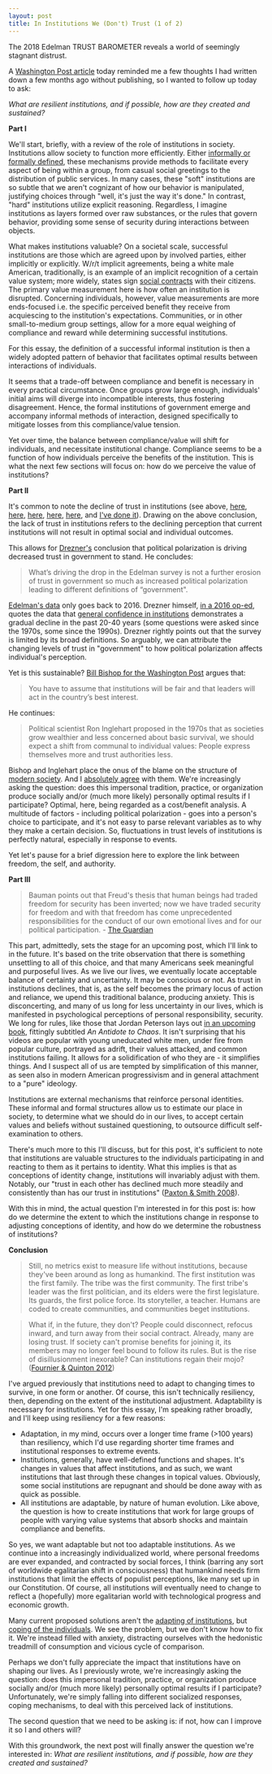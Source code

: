 ```yaml
---
layout: post
title: In Institutions We (Don't) Trust (1 of 2)
---
```

The 2018 Edelman TRUST BAROMETER reveals a world of seemingly stagnant distrust. <!--excerpt-->

A [Washington Post article](https://www.washingtonpost.com/news/posteverything/wp/2018/01/23/edelman-surveyed-americans-about-trust-the-findings-are-disturbing/?hpid=hp_hp-cards_hp-posteverything%3Ahomepage%2Fcard) today reminded me a few thoughts I had written down a few months ago without publishing, so I wanted to follow up today to ask: 

*What are resilient institutions, and if possible, how are they created and sustained?*

**Part I**

We'll start, briefly, with a review of the role of institutions in society. Institutions allow society to function more efficiently. Either [informally or formally defined](https://en.wikipedia.org/wiki/Institution), these mechanisms provide methods to facilitate every aspect of being within a group, from casual social greetings to the distribution of public services. In many cases, these "soft" institutions are so subtle that we aren't cognizant of how our behavior is manipulated, justifying choices through "well, it's just the way it's done." In contrast, "hard" institutions utilize explicit reasoning. Regardless, I imagine institutions as layers formed over raw substances, or the rules that govern behavior, providing some sense of security during interactions between objects. 

What makes institutions valuable? On a societal scale, successful institutions are those which are agreed upon by involved parties, either implicitly or explicitly. W/r/t implicit agreements, being a white male American, traditionally, is an example of an implicit recognition of a certain value system; more widely, states sign [social contracts](http://www.iep.utm.edu/soc-cont/) with their citizens. The primary value measurement here is how often an institution is disrupted. Concerning individuals, however, value measurements are more ends-focused i.e. the specific perceived benefit they receive from acquiescing to the institution's expectations. Communities, or in other small-to-medium group settings, allow for a more equal weighing of compliance and reward while determining successful institutions. 

For this essay, the definition of a successful informal institution is then a widely adopted pattern of behavior that facilitates optimal results between interactions of individuals. 

It seems that a trade-off between compliance and benefit is necessary in every practical circumstance. Once groups grow large enough, individuals' initial aims will diverge into incompatible interests, thus fostering disagreement. Hence, the formal institutions of government emerge and accompany informal methods of interaction, designed specifically to mitigate losses from this compliance/value tension. 

Yet over time, the balance between compliance/value will shift for individuals, and necessitate institutional change. Compliance seems to be a function of how individuals perceive the benefits of the institution. This is what the next few sections will focus on: how do we perceive the value of institutions?

**Part II**

It's common to note the decline of trust in institutions (see above, [here](https://www.theatlantic.com/politics/archive/2012/04/how-americans-lost-trust-in-our-greatest-institutions/256163/), [here](https://journalistsresource.org/studies/politics/ads-public-opinion/trust-others-institutions-declining-america-data-underlying-cultural-shifts), [here](https://www.washingtonpost.com/posteverything/wp/2017/03/03/americans-have-lost-faith-in-institutions-thats-not-because-of-trump-or-fake-news/), [here](https://www.forbes.com/sites/work-in-progress/2013/02/12/the-decline-of-trust-and-what-we-can-do-about-it/#3ae9d7002873), [here](https://greatergood.berkeley.edu/article/item/americas_trust_fall), and [I've done it](www.grassrootsphilosophy.org/_posts/2017-11-30-Adapting-to-Decay.md/)). Drawing on the above conclusion, the lack of trust in institutions refers to the declining perception that current institutions will not result in optimal social and individual outcomes. 

This allows for [Drezner's](https://www.washingtonpost.com/news/posteverything/wp/2018/01/23/edelman-surveyed-americans-about-trust-the-findings-are-disturbing/?hpid=hp_hp-cards_hp-posteverything%3Ahomepage%2Fcard) conclusion that political polarization is driving decreased trust in government to stand. He concludes:
>What’s driving the drop in the Edelman survey is not a further erosion of trust in government so much as increased political polarization leading to different definitions of “government".

[Edelman's data](https://www.edelman.com/trust-barometer) only goes back to 2016. Drezner himself, [in a 2016 op-ed](https://www.washingtonpost.com/posteverything/wp/2016/09/19/could-the-erosion-of-trust-in-government-be-at-an-end/?utm_term=.4a3e4b8f12fd&tid=a_mcntx), quotes the data that [general confidence in institutions](http://news.gallup.com/poll/1597/confidence-institutions.aspx) demonstrates a gradual decline in the past 20-40 years (some questions were asked since the 1970s, some since the 1990s). Drezner rightly points out that the survey is limited by its broad definitions. So arguably, we can attribute the changing levels of trust in "government" to how political polarization affects individual's perception.

Yet is this sustainable? [Bill Bishop for the Washington Post](https://www.washingtonpost.com/posteverything/wp/2017/03/03/americans-have-lost-faith-in-institutions-thats-not-because-of-trump-or-fake-news/) argues that:
>You have to assume that institutions will be fair and that leaders will act in the country’s best interest.

He continues:
>Political scientist Ron Inglehart proposed in the 1970s that as societies grow wealthier and less concerned about basic survival, we should expect a shift from communal to individual values: People express themselves more and trust authorities less.

Bishop and Inglehart place the onus of the blame on the structure of [modern society](https://journalistsresource.org/studies/politics/ads-public-opinion/trust-others-institutions-declining-america-data-underlying-cultural-shifts). And I [absolutely agree](http://grassrootsphilosophy.org/Identity-Within-Declining-Community/) with them. We're increasingly asking the question: does this impersonal tradition, practice, or organization produce socially and/or (much more likely) personally optimal results if I participate? Optimal, here, being regarded as a cost/benefit analysis. A multitude of factors - including political polarization - goes into a person's choice to participate, and it's not easy to parse relevant variables as to why they make a certain decision. So, fluctuations in trust levels of institutions is perfectly natural, especially in response to events. 

Yet let's pause for a brief digression here to explore the link between freedom, the self, and authority.

**Part III**

> Bauman points out that Freud's thesis that human beings had traded freedom for security has been inverted; now we have traded security for freedom and with that freedom has come unprecedented responsibilities for the conduct of our own emotional lives and for our political participation. - [The Guardian](https://www.theguardian.com/books/2003/apr/05/society)

This part, admittedly, sets the stage for an upcoming post, which I'll link to in the future. It's based on the trite observation that there is something unsettling to all of this choice, and that many Americans seek meaningful and purposeful lives. As we live our lives, we eventually locate acceptable balance of certainty and uncertainty. It may be conscious or not. As trust in institutions declines, that is, as the self becomes the primary locus of action and reliance, we upend this traditional balance, producing anxiety. This is disconcerting, and many of us long for less uncertainty in our lives, which is manifested in psychological perceptions of personal responsibility, security. We long for rules, like those that Jordan Peterson lays out [in an upcoming book](https://jordanbpeterson.com/12-rules-for-life/), fittingly subtitled *An Antidote to Chaos*. It isn't surprising that his videos are popular with young uneducated white men, under fire from popular culture, portrayed as adrift, their values attacked, and common institutions failing. It allows for a solidification of who they are - it simplifies things. And I suspect all of us are tempted by simplification of this manner, as seen also in modern American progressivism and in general attachment to a "pure" ideology.

Institutions are external mechanisms that reinforce personal identities. These informal and formal structures allow us to estimate our place in society, to determine what we should do in our lives, to accept certain values and beliefs without sustained questioning, to outsource difficult self-examination to others. 

There's much more to this I'll discuss, but for this post, it's sufficient to note that institutions are valuable structures to the individuals participating in and reacting to them as it pertains to identity. What this implies is that as conceptions of identity change, institutions will invariably adjust with them. Notably, our "trust in each other has declined much more steadily and consistently than has our trust in institutions" ([Paxton & Smith 2008](https://greatergood.berkeley.edu/article/item/americas_trust_fall)).

With this in mind, the actual question I'm interested in for this post is: how do we determine the extent to which the institutions change in response to adjusting conceptions of identity, and how do we determine the robustness of institutions?

**Conclusion**
>Still, no metrics exist to measure life without institutions, because they've been around as long as humankind. The first institution was the first family. The tribe was the first community. The first tribe's leader was the first politician, and its elders were the first legislature. Its guards, the first police force. Its storyteller, a teacher. Humans are coded to create communities, and communities beget institutions.

>What if, in the future, they don't? People could disconnect, refocus inward, and turn away from their social contract. Already, many are losing trust. If society can't promise benefits for joining it, its members may no longer feel bound to follow its rules. But is the rise of disillusionment inexorable? Can institutions regain their mojo? ([Fournier & Quinton 2012](https://www.theatlantic.com/politics/archive/2012/04/how-americans-lost-trust-in-our-greatest-institutions/256163/))

I've argued previously that institutions need to adapt to changing times to survive, in one form or another. Of course, this isn't technically resiliency, then, depending on the extent of the institutional adjustment. Adaptability is necessary for institutions. Yet for this essay, I'm speaking rather broadly, and I'll keep using resiliency for a few reasons:
- Adaptation, in my mind, occurs over a longer time frame (>100 years) than resiliency, which I'd use regarding shorter time frames and institutional responses to extreme events.
- Institutions, generally, have well-defined functions and shapes. It's changes in values that affect institutions, and as such, we want institutions that last through these changes in topical values. Obviously, some social institutions are repugnant and should be done away with as quick as possible.
- All institutions are adaptable, by nature of human evolution. Like above, the question is how to create institutions that work for large groups of people with varying value systems that absorb shocks and maintain compliance and benefits. 

So yes, we want adaptable but not too adaptable institutions. As we continue into a increasingly individualized world, where personal freedoms are ever expanded, and contracted by social forces, I think (barring any sort of worldwide egalitarian shift in consciousness) that humankind needs firm institutions that limit the effects of populist perceptions, like many set up in our Constitution. Of course, all institutions will eventually need to change to reflect a (hopefully) more egalitarian world with technological progress and economic growth.

Many current proposed solutions aren't the [adapting of institutions](http://grassrootsphilosophy.org/Adapting-to-Decay/), but [coping of the individuals](https://www.theatlantic.com/politics/archive/2012/04/how-americans-lost-trust-in-our-greatest-institutions/256163/). We see the problem, but we don't know how to fix it. We're instead filled with anxiety, distracting ourselves with the hedonistic treadmill of consumption and vicious cycle of comparison.

Perhaps we don't fully appreciate the impact that institutions have on shaping our lives. As I previously wrote, we're increasingly asking the question: does this impersonal tradition, practice, or organization produce socially and/or (much more likely) personally optimal results if I participate? Unfortunately, we're simply falling into different socialized responses, coping mechanisms, to deal with this perceived lack of institutions.

The second question that we need to be asking is: if not, how can I improve it so I and others will?

With this groundwork, the next post will finally answer the question we're interested in: 
*What are resilient institutions, and if possible, how are they created and sustained?*
